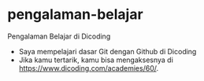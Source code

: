 # pengalaman-belajar

Pengalaman Belajar di Dicoding
* Saya mempelajari dasar Git dengan Github di Dicoding
* Jika kamu tertarik, kamu bisa mengaksesnya di https://www.dicoding.com/academies/60/.
